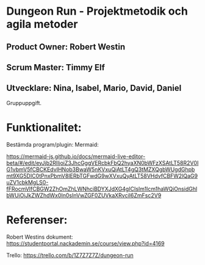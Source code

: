 # Dungeon Run - Projektmetodik och agila metoder
## Product Owner: Robert Westin
## Scrum Master: Timmy Elf
## Utvecklare: Nina, Isabel, Mario, David, Daniel

Gruppuppgift.

# Funktionalitet:
Bestämda program/plugin: Mermaid:

https://mermaid-js.github.io/docs/mermaid-live-editor-beta/#/edit/eyJjb2RlIjoiZ3JhcGggVERcbkFbQ2hyaXN0bWFzXSAtLT58R2V0IG1vbmV5fCBCKEdvIHNob3BwaW5nKVxuQiAtLT4gQ3tMZXQgbWUgdGhpbmt9XG5DIC0tPnxPbmV8IERbTGFwdG9wXVxuQyAtLT58VHdvfCBFW2lQaG9uZV1cbkMgLS0-fFRocmVlfCBGW2ZhOmZhLWNhciBDYXJdXG4gICIsIm1lcm1haWQiOnsidGhlbWUiOiJkZWZhdWx0In0sInVwZGF0ZUVkaXRvciI6ZmFsc2V9

# Referenser:
Robert Westins dokument: https://studentportal.nackademin.se/course/view.php?id=4169

Trello: https://trello.com/b/1Z7Z7Z7Z/dungeon-run
